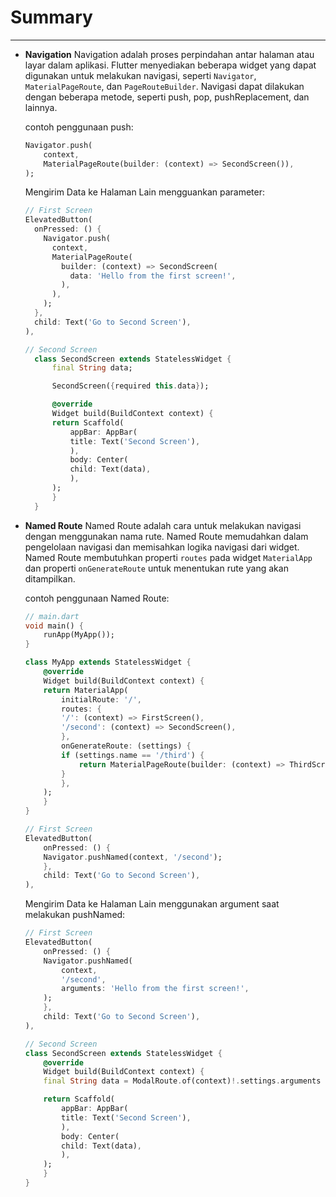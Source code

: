 # Summary

---

- **Navigation**
  Navigation adalah proses perpindahan antar halaman atau layar dalam aplikasi. Flutter menyediakan beberapa widget yang dapat digunakan untuk melakukan navigasi, seperti `Navigator`, `MaterialPageRoute`, dan `PageRouteBuilder`. Navigasi dapat dilakukan dengan beberapa metode, seperti push, pop, pushReplacement, dan lainnya.

  contoh penggunaan push:

  ```dart
  Navigator.push(
      context,
      MaterialPageRoute(builder: (context) => SecondScreen()),
  );
  ```

  Mengirim Data ke Halaman Lain mengguankan parameter:

  ```dart
  // First Screen
  ElevatedButton(
    onPressed: () {
      Navigator.push(
        context,
        MaterialPageRoute(
          builder: (context) => SecondScreen(
            data: 'Hello from the first screen!',
          ),
        ),
      );
    },
    child: Text('Go to Second Screen'),
  ),
  ```

  ```dart
  // Second Screen
    class SecondScreen extends StatelessWidget {
        final String data;

        SecondScreen({required this.data});

        @override
        Widget build(BuildContext context) {
        return Scaffold(
            appBar: AppBar(
            title: Text('Second Screen'),
            ),
            body: Center(
            child: Text(data),
            ),
        );
        }
    }
  ```

- **Named Route**
  Named Route adalah cara untuk melakukan navigasi dengan menggunakan nama rute. Named Route memudahkan dalam pengelolaan navigasi dan memisahkan logika navigasi dari widget. Named Route membutuhkan properti `routes` pada widget `MaterialApp` dan properti `onGenerateRoute` untuk menentukan rute yang akan ditampilkan.

  contoh penggunaan Named Route:

  ```dart
  // main.dart
  void main() {
      runApp(MyApp());
  }

  class MyApp extends StatelessWidget {
      @override
      Widget build(BuildContext context) {
      return MaterialApp(
          initialRoute: '/',
          routes: {
          '/': (context) => FirstScreen(),
          '/second': (context) => SecondScreen(),
          },
          onGenerateRoute: (settings) {
          if (settings.name == '/third') {
              return MaterialPageRoute(builder: (context) => ThirdScreen());
          }
          },
      );
      }
  }
  ```

  ```dart
  // First Screen
  ElevatedButton(
      onPressed: () {
      Navigator.pushNamed(context, '/second');
      },
      child: Text('Go to Second Screen'),
  ),
  ```

  Mengirim Data ke Halaman Lain menggunakan argument saat melakukan pushNamed:

  ```dart
  // First Screen
  ElevatedButton(
      onPressed: () {
      Navigator.pushNamed(
          context,
          '/second',
          arguments: 'Hello from the first screen!',
      );
      },
      child: Text('Go to Second Screen'),
  ),
  ```

  ```dart
  // Second Screen
  class SecondScreen extends StatelessWidget {
      @override
      Widget build(BuildContext context) {
      final String data = ModalRoute.of(context)!.settings.arguments as String;

      return Scaffold(
          appBar: AppBar(
          title: Text('Second Screen'),
          ),
          body: Center(
          child: Text(data),
          ),
      );
      }
  }
  ```
